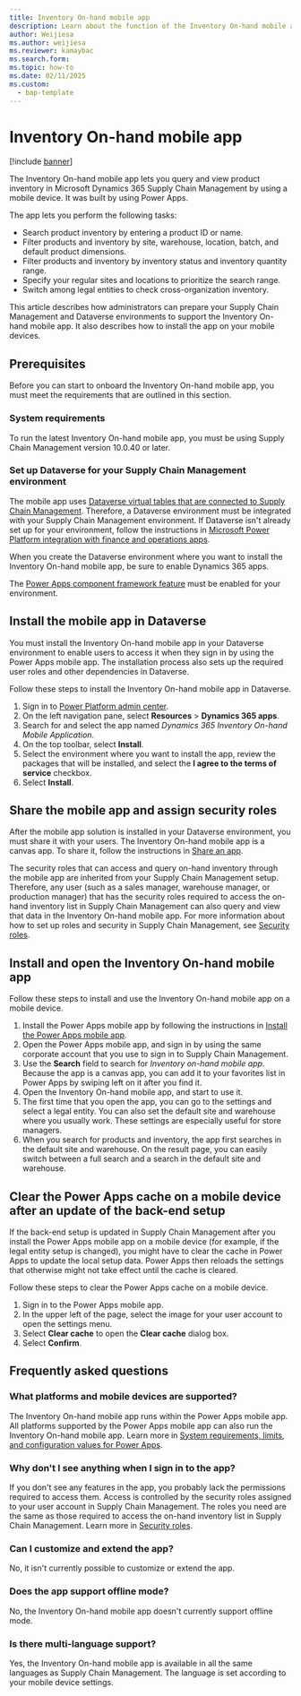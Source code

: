 ```yaml
---
title: Inventory On-hand mobile app
description: Learn about the function of the Inventory On-hand mobile app and how to onboard it, including prerequisites and system requirements.
author: Weijiesa
ms.author: weijiesa
ms.reviewer: kamaybac
ms.search.form:
ms.topic: how-to
ms.date: 02/11/2025
ms.custom: 
  - bap-template
---
```


# Inventory On-hand mobile app

[!include [banner](../../includes/banner.md)]

The Inventory On-hand mobile app lets you query and view product inventory in Microsoft Dynamics 365 Supply Chain Management by using a mobile device. It was built by using Power Apps.

The app lets you perform the following tasks:

- Search product inventory by entering a product ID or name.
- Filter products and inventory by site, warehouse, location, batch, and default product dimensions.
- Filter products and inventory by inventory status and inventory quantity range.
- Specify your regular sites and locations to prioritize the search range.
- Switch among legal entities to check cross-organization inventory.

This article describes how administrators can prepare your Supply Chain Management and Dataverse environments to support the Inventory On-hand mobile app. It also describes how to install the app on your mobile devices.

## Prerequisites

Before you can start to onboard the Inventory On-hand mobile app, you must meet the requirements that are outlined in this section.

### System requirements

To run the latest Inventory On-hand mobile app, you must be using Supply Chain Management version 10.0.40 or later.

### Set up Dataverse for your Supply Chain Management environment

The mobile app uses [Dataverse virtual tables that are connected to Supply Chain Management](../../fin-ops-core/dev-itpro/power-platform/virtual-entities-overview.md). Therefore, a Dataverse environment must be integrated with your Supply Chain Management environment. If Dataverse isn't already set up for your environment, follow the instructions in [Microsoft Power Platform integration with finance and operations apps](../../fin-ops-core/dev-itpro/power-platform/overview.md).

When you create the Dataverse environment where you want to install the Inventory On-hand mobile app, be sure to enable Dynamics 365 apps.

The [Power Apps component framework feature](/power-apps/developer/component-framework/component-framework-for-canvas-apps#enable-the-power-apps-component-framework-feature) must be enabled for your environment.

## <a name="install-in-dataverse"></a>Install the mobile app in Dataverse

You must install the Inventory On-hand mobile app in your Dataverse environment to enable users to access it when they sign in by using the Power Apps mobile app. The installation process also sets up the required user roles and other dependencies in Dataverse.

Follow these steps to install the Inventory On-hand mobile app in Dataverse.

1. Sign in to [Power Platform admin center](https://admin.powerplatform.microsoft.com).
1. On the left navigation pane, select **Resources** \> **Dynamics 365 apps**.
1. Search for and select the app named *Dynamics 365 Inventory On-hand Mobile Application*.
1. On the top toolbar, select **Install**.
1. Select the environment where you want to install the app, review the packages that will be installed, and select the **I agree to the terms of service** checkbox.
1. Select **Install**.

## Share the mobile app and assign security roles

After the mobile app solution is installed in your Dataverse environment, you must share it with your users. The Inventory On-hand mobile app is a canvas app. To share it, follow the instructions in [Share an app](/power-apps/maker/canvas-apps/share-app#share-an-app).

The security roles that can access and query on-hand inventory through the mobile app are inherited from your Supply Chain Management setup. Therefore, any user (such as a sales manager, warehouse manager, or production manager) that has the security roles required to access the on-hand inventory list in Supply Chain Management can also query and view that data in the Inventory On-hand mobile app. For more information about how to set up roles and security in Supply Chain Management, see [Security roles](../../fin-ops-core/dev-itpro/sysadmin/role-based-security.md#security-roles).

## Install and open the Inventory On-hand mobile app

Follow these steps to install and use the Inventory On-hand mobile app on a mobile device.

1. Install the Power Apps mobile app by following the instructions in [Install the Power Apps mobile app](/power-apps/mobile/run-powerapps-on-mobile).
1. Open the Power Apps mobile app, and sign in by using the same corporate account that you use to sign in to Supply Chain Management.
1. Use the **Search** field to search for *Inventory on-hand mobile app*. Because the app is a canvas app, you can add it to your favorites list in Power Apps by swiping left on it after you find it.
1. Open the Inventory On-hand mobile app, and start to use it.
1. The first time that you open the app, you can go to the settings and select a legal entity. You can also set the default site and warehouse where you usually work. These settings are especially useful for store managers.
1. When you search for products and inventory, the app first searches in the default site and warehouse. On the result page, you can easily switch between a full search and a search in the default site and warehouse.

## Clear the Power Apps cache on a mobile device after an update of the back-end setup

If the back-end setup is updated in Supply Chain Management after you install the Power Apps mobile app on a mobile device (for example, if the legal entity setup is changed), you might have to clear the cache in Power Apps to update the local setup data. Power Apps then reloads the settings that otherwise might not take effect until the cache is cleared.

Follow these steps to clear the Power Apps cache on a mobile device.

1. Sign in to the Power Apps mobile app.
1. In the upper left of the page, select the image for your user account to open the settings menu.
1. Select **Clear cache** to open the **Clear cache** dialog box.
1. Select **Confirm**.

## Frequently asked questions

### What platforms and mobile devices are supported?

The Inventory On-hand mobile app runs within the Power Apps mobile app. All platforms supported by the Power Apps mobile app can also run the Inventory On-hand mobile app. Learn more in [System requirements, limits, and configuration values for Power Apps](/power-apps/limits-and-config).

### Why don't I see anything when I sign in to the app?

If you don't see any features in the app, you probably lack the permissions required to access them. Access is controlled by the security roles assigned to your user account in Supply Chain Management. The roles you need are the same as those required to access the on-hand inventory list in Supply Chain Management. Learn more in [Security roles](../../fin-ops-core/dev-itpro/sysadmin/role-based-security.md#security-roles).

### Can I customize and extend the app?

No, it isn't currently possible to customize or extend the app.

### Does the app support offline mode?

No, the Inventory On-hand mobile app doesn't currently support offline mode.

### Is there multi-language support?

Yes, the Inventory On-hand mobile app is available in all the same languages as Supply Chain Management. The language is set according to your mobile device settings.
